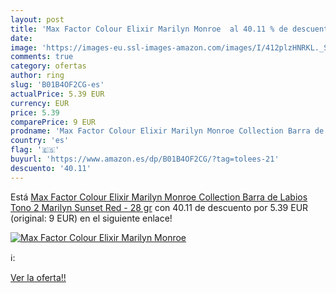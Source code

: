```yaml
---
layout: post
title: 'Max Factor Colour Elixir Marilyn Monroe  al 40.11 % de descuento'
date: 
image: 'https://images-eu.ssl-images-amazon.com/images/I/412plzHNRKL._SL200_.jpg'
comments: true
category: ofertas
author: ring
slug: 'B01B4OF2CG-es'
actualPrice: 5.39 EUR
currency: EUR
price: 5.39
comparePrice: 9 EUR
prodname: 'Max Factor Colour Elixir Marilyn Monroe Collection Barra de Labios Tono 2 Marilyn Sunset Red - 28 gr'
country: 'es'
flag: '🇪🇸'
buyurl: 'https://www.amazon.es/dp/B01B4OF2CG/?tag=tolees-21'
descuento: '40.11'
---
```


Está [Max Factor Colour Elixir Marilyn Monroe Collection Barra de Labios Tono 2 Marilyn Sunset Red - 28 gr](https://www.amazon.es/dp/B01B4OF2CG/?tag=tolees-21) con 40.11 de descuento por 5.39 EUR (original: 9 EUR) en el siguiente enlace!

[![Max Factor Colour Elixir Marilyn Monroe ](https://images-eu.ssl-images-amazon.com/images/I/412plzHNRKL._SL200_.jpg)](https://www.amazon.es/dp/B01B4OF2CG/?tag=tolees-21)

ℹ️:


[Ver la oferta!!](https://www.amazon.es/dp/B01B4OF2CG/?tag=tolees-21)

